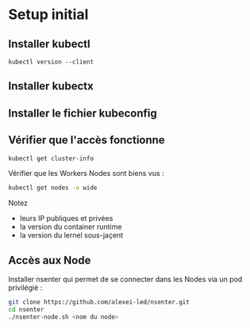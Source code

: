# Setup initial

## Installer kubectl


```shell
kubectl version --client
```

## Installer kubectx

## Installer le fichier kubeconfig

## Vérifier que l'accès fonctionne

```bash
kubectl get cluster-info
```

Vérifier que les Workers Nodes sont biens vus :
```bash
kubectl get nodes -o wide
```
Notez 
* leurs IP publiques et privées
* la version du container runtime
* la version du lernel sous-jaçent

## Accès aux Node
Installer  nsenter qui permet de se connecter dans les Nodes via un pod privilégié :
```bash
git clone https://github.com/alexei-led/nsenter.git
cd nsenter
./nsenter-node.sh <nom du node>
```
